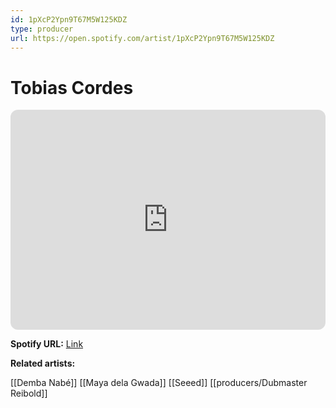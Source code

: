 ```yaml
---
id: 1pXcP2Ypn9T67M5W125KDZ
type: producer
url: https://open.spotify.com/artist/1pXcP2Ypn9T67M5W125KDZ
---
```

# Tobias Cordes

<iframe style="border-radius:12px" src="https://open.spotify.com/embed/artist/1pXcP2Ypn9T67M5W125KDZ" width="100%" height="352" frameBorder="0" allowfullscreen="" allow="autoplay; clipboard-write; encrypted-media; fullscreen; picture-in-picture" loading="lazy"></iframe>

**Spotify URL:** [Link](https://open.spotify.com/artist/1pXcP2Ypn9T67M5W125KDZ)

**Related artists:**

[[Demba Nabé]]
[[Maya dela Gwada]]
[[Seeed]]
[[producers/Dubmaster Reibold]]
